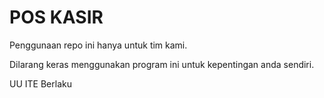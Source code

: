 # POS KASIR

Penggunaan repo ini hanya untuk tim kami.

Dilarang keras menggunakan program ini untuk kepentingan anda sendiri. 

UU ITE Berlaku
